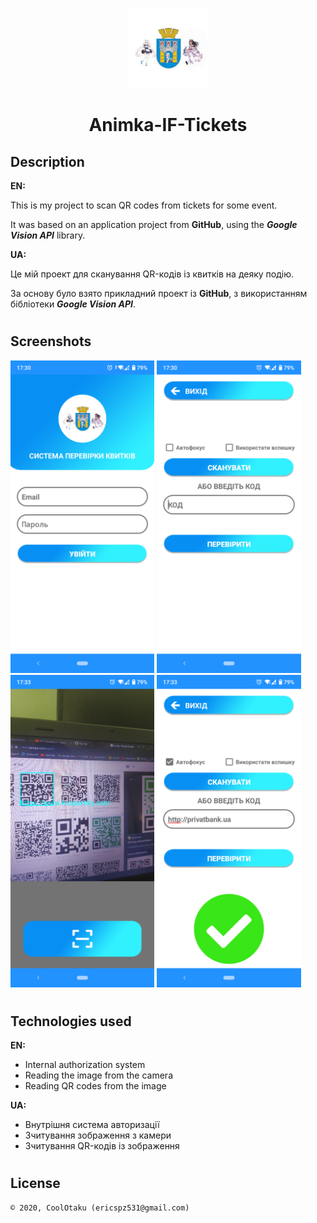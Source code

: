 <p align="center"><img width="128" height="128" src="app/src/main/res/drawable-hdpi/icon.png"/></p>
<h1 align="center">Animka-IF-Tickets</h1>

## Description
<b>EN:</b>

This is my project to scan QR codes from tickets for some event.

It was based on an application project from **GitHub**, using the ***Google Vision API*** library.

<b>UA:</b>

Це мій проект для сканування QR-кодів із квитків на деяку подію.

За основу було взято прикладний проект із **GitHub**, з використанням бібліотеки ***Google Vision API***.

#
## Screenshots
<p>
  <img src="screens/sc1.png" height="500px"/>
  <img src="screens/sc2.png" height="500px"/>
  <img src="screens/sc3.png" height="500px"/>
  <img src="screens/sc4.png" height="500px"/>
</p>

#
## Technologies used
<b>EN:</b>
- Internal authorization system
- Reading the image from the camera
- Reading QR codes from the image

<b>UA:</b>
- Внутрішня система авторизації
- Зчитування зображення з камери
- Зчитування QR-кодів із зображення

#
## License
```
© 2020, CoolOtaku (ericspz531@gmail.com)
```
